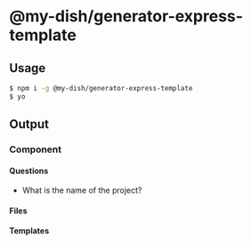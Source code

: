# @my-dish/generator-express-template

## Usage
```sh
$ npm i -g @my-dish/generator-express-template
$ yo
```

## Output
### Component
#### Questions
- What is the name of the project?

#### Files
#### Templates
